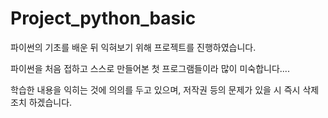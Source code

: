 # Project_python_basic

파이썬의 기초를 배운 뒤 익혀보기 위해 프로젝트를 진행하였습니다.

파이썬을 처음 접하고 스스로 만들어본 첫 프로그램들이라 많이 미숙합니다....

학습한 내용을 익히는 것에 의의를 두고 있으며, 저작권 등의 문제가 있을 시 즉시 삭제 조치 하겠습니다.
